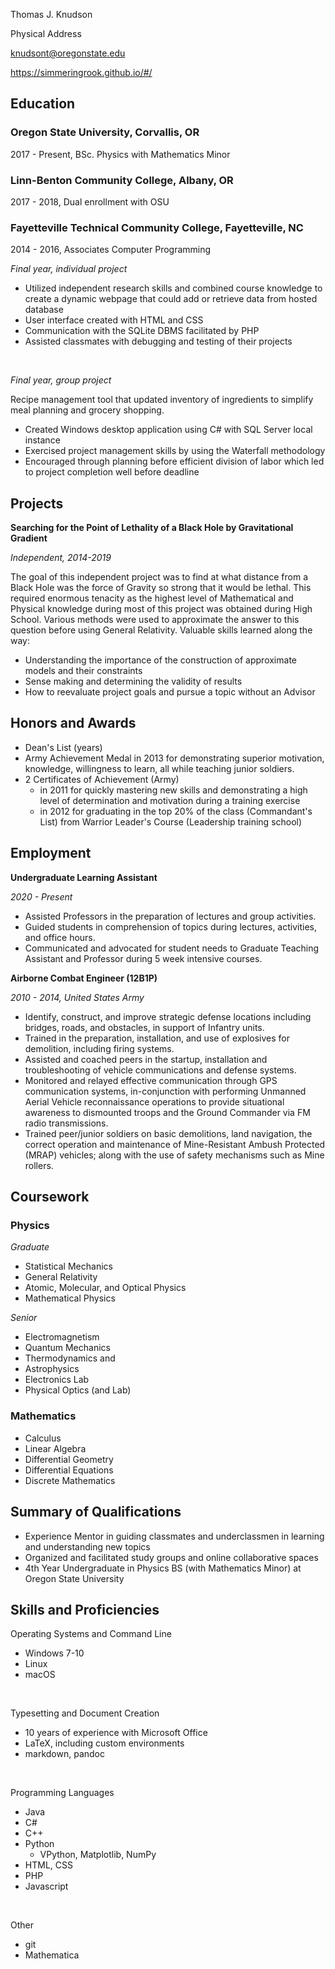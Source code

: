 Thomas J. Knudson

Physical Address

knudsont@oregonstate.edu

https://simmeringrook.github.io/#/

## Education

### Oregon State University, Corvallis, OR

2017 - Present, BSc. Physics with Mathematics Minor


### Linn-Benton Community College, Albany, OR

2017 - 2018, Dual enrollment with OSU


### Fayetteville Technical Community College, Fayetteville, NC

2014 - 2016, Associates Computer Programming

*Final year, individual project*

* Utilized independent research skills and combined course knowledge to create a dynamic webpage that could add or retrieve data from hosted database
* User interface created with HTML and CSS
* Communication with the SQLite DBMS facilitated by PHP
* Assisted classmates with debugging and testing of their projects

<br />

*Final year, group project*

Recipe management tool that updated inventory of ingredients to simplify meal planning and grocery shopping.

* Created Windows desktop application using C# with SQL Server local instance
* Exercised project management skills by using the Waterfall methodology
* Encouraged through planning before efficient division of labor which led to project completion well before deadline

## Projects

**Searching for the Point of Lethality of a Black Hole by Gravitational Gradient**

*Independent, 2014-2019*

The goal of this independent project was to find at what distance from a Black Hole was the force of Gravity so strong that it would be lethal. This required enormous tenacity as the highest level of Mathematical and Physical knowledge during most of this project was obtained during High School. Various methods were used to approximate the answer to this question before using General Relativity. Valuable skills learned along the way:

* Understanding the importance of the construction of approximate models and their constraints
* Sense making and determining the validity of results
* How to reevaluate project goals and pursue a topic without an Advisor

## Honors and Awards

* Dean's List (years)
* Army Achievement Medal in 2013 for demonstrating superior motivation, knowledge, willingness to learn, all while teaching junior soldiers.
* 2 Certificates of Achievement (Army)
  * in 2011 for quickly mastering new skills and demonstrating a high level of determination and motivation during a training exercise
  *	in 2012 for graduating in the top 20% of the class (Commandant's List) from Warrior Leader's Course (Leadership training school)

## Employment

**Undergraduate Learning Assistant**

*2020 - Present*

* Assisted Professors in the preparation of lectures and group activities.
* Guided students in comprehension of topics during lectures, activities, and office hours.
* Communicated and advocated for student needs to Graduate Teaching Assistant and Professor during 5 week intensive courses.

**Airborne Combat Engineer (12B1P)**

*2010 - 2014, United States Army*

*	Identify, construct, and improve strategic defense locations including bridges, roads, and obstacles, in support of Infantry units.
*	Trained in the preparation, installation, and use of explosives for demolition, including firing systems.
*	Assisted and coached peers in the startup, installation and troubleshooting of vehicle communications and defense systems.
*	Monitored and relayed effective communication through GPS communication systems, in-conjunction with performing Unmanned Aerial Vehicle reconnaissance operations to provide situational awareness to dismounted troops and the Ground Commander via FM radio transmissions.
*	Trained peer/junior soldiers on basic demolitions, land navigation, the correct operation and maintenance of Mine-Resistant Ambush Protected (MRAP) vehicles; along with the use of safety mechanisms such as Mine rollers.

## Coursework

### Physics

*Graduate*

* Statistical Mechanics
* General Relativity
* Atomic, Molecular, and Optical Physics
* Mathematical Physics

*Senior*

* Electromagnetism
* Quantum Mechanics
* Thermodynamics and
* Astrophysics
* Electronics Lab
* Physical Optics (and Lab)

### Mathematics

* Calculus
* Linear Algebra
* Differential Geometry
* Differential Equations
* Discrete Mathematics

## Summary of Qualifications

* Experience Mentor in guiding classmates and underclassmen in learning and understanding new topics
* Organized and facilitated study groups and online collaborative spaces
* 4th Year Undergraduate in Physics BS (with Mathematics Minor) at Oregon State University

## Skills and Proficiencies

Operating Systems and Command Line

* Windows 7-10
* Linux
* macOS

<br />

Typesetting and Document Creation

* 10 years of experience with Microsoft Office
* LaTeX, including custom environments
* markdown, pandoc

<br />

Programming Languages

* Java
* C#
* C++
* Python
  * VPython, Matplotlib, NumPy
* HTML, CSS
* PHP
* Javascript

<br />

Other

* git
* Mathematica
